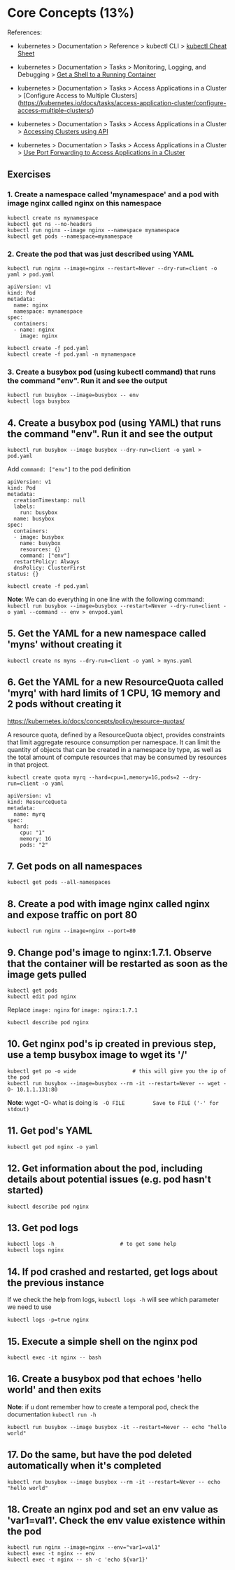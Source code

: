 # Core Concepts (13%)

References:

* kubernetes > Documentation > Reference > kubectl CLI > [kubectl Cheat Sheet](https://kubernetes.io/docs/reference/kubectl/cheatsheet/)

* kubernetes > Documentation > Tasks > Monitoring, Logging, and Debugging > [Get a Shell to a Running Container](https://kubernetes.io/docs/tasks/debug-application-cluster/get-shell-running-container/)

* kubernetes > Documentation > Tasks > Access Applications in a Cluster > [Configure Access to Multiple Clusters] (https://kubernetes.io/docs/tasks/access-application-cluster/configure-access-multiple-clusters/)

* kubernetes > Documentation > Tasks > Access Applications in a Cluster > [Accessing Clusters using API](https://kubernetes.io/docs/tasks/access-application-cluster/access-cluster/)

* kubernetes > Documentation > Tasks > Access Applications in a Cluster > [Use Port Forwarding to Access Applications in a Cluster](https://kubernetes.io/docs/tasks/access-application-cluster/port-forward-access-application-cluster/)

## Exercises

### 1. Create a namespace called 'mynamespace' and a pod with image nginx called nginx on this namespace

```
kubectl create ns mynamespace
kubectl get ns --no-headers
kubectl run nginx --image nginx --namespace mynamespace
kubectl get pods --namespace=mynamespace
```

### 2. Create the pod that was just described using YAML

```
kubectl run nginx --image=nginx --restart=Never --dry-run=client -o yaml > pod.yaml
```

```
apiVersion: v1
kind: Pod
metadata:
  name: nginx
  namespace: mynamespace
spec:
  containers:
  - name: nginx
    image: nginx
```

```
kubectl create -f pod.yaml
kubectl create -f pod.yaml -n mynamespace
```

### 3. Create a busybox pod (using kubectl command) that runs the command "env". Run it and see the output

```
kubectl run busybox --image=busybox -- env
kubectl logs busybox
```

## 4. Create a busybox pod (using YAML) that runs the command "env". Run it and see the output

```
kubectl run busybox --image busybox --dry-run=client -o yaml > pod.yaml    
```  

Add `command: ["env"]` to the pod definition

```
apiVersion: v1
kind: Pod
metadata:
  creationTimestamp: null
  labels:
    run: busybox
  name: busybox
spec:
  containers:
  - image: busybox
    name: busybox
    resources: {}
    command: ["env"]
  restartPolicy: Always
  dnsPolicy: ClusterFirst
status: {}
```
```
kubectl create -f pod.yaml
```

**Note**: We can do everything in one line with the following command: `kubectl run busybox --image=busybox --restart=Never --dry-run=client -o yaml --command -- env > envpod.yaml`

## 5. Get the YAML for a new namespace called 'myns' without creating it

```
kubectl create ns myns --dry-run=client -o yaml > myns.yaml
```

## 6. Get the YAML for a new ResourceQuota called 'myrq' with hard limits of 1 CPU, 1G memory and 2 pods without creating it

https://kubernetes.io/docs/concepts/policy/resource-quotas/

A resource quota, defined by a ResourceQuota object, provides constraints that limit aggregate resource consumption per namespace. It can limit the quantity of objects that can be created in a namespace by type, as well as the total amount of compute resources that may be consumed by resources in that project.

```
kubectl create quota myrq --hard=cpu=1,memory=1G,pods=2 --dry-run=client -o yaml
```

```
apiVersion: v1
kind: ResourceQuota
metadata:
  name: myrq
spec:
  hard:
    cpu: "1"
    memory: 1G
    pods: "2"
```

## 7. Get pods on all namespaces

```
kubectl get pods --all-namespaces
```

## 8. Create a pod with image nginx called nginx and expose traffic on port 80

```
kubectl run nginx --image=nginx --port=80
```

## 9. Change pod's image to nginx:1.7.1. Observe that the container will be restarted as soon as the image gets pulled

```
kubectl get pods
kubectl edit pod nginx
```

Replace `image: nginx` for `image: nginx:1.7.1`

```
kubectl describe pod nginx 
```

## 10. Get nginx pod's ip created in previous step, use a temp busybox image to wget its '/'

```
kubectl get po -o wide                  # this will give you the ip of the pod
kubectl run busybox --image=busybox --rm -it --restart=Never -- wget -O- 10.1.1.131:80
```

**Note**: wget -O- what is doing is ` -O FILE         Save to FILE ('-' for stdout)`

## 11. Get pod's YAML

```
kubectl get pod nginx -o yaml
```

## 12. Get information about the pod, including details about potential issues (e.g. pod hasn't started)

```
kubectl describe pod nginx
```

## 13. Get pod logs

```
kubectl logs -h                     # to get some help
kubectl logs nginx
```

## 14. If pod crashed and restarted, get logs about the previous instance

If we check the help from logs, `kubectl logs -h` will see which parameter we need to use

```
kubectl logs -p=true nginx
```

## 15. Execute a simple shell on the nginx pod

```
kubectl exec -it nginx -- bash 
```

## 16. Create a busybox pod that echoes 'hello world' and then exits

**Note**: if u dont remember how to create a temporal pod, check the documentation `kubectl run -h`

```
kubectl run busybox --image busybox -it --restart=Never -- echo "hello world"
```

## 17. Do the same, but have the pod deleted automatically when it's completed

```
kubectl run busybox --image busybox --rm -it --restart=Never -- echo "hello world"
```

## 18. Create an nginx pod and set an env value as 'var1=val1'. Check the env value existence within the pod

```
kubectl run nginx --image=nginx --env="var1=val1"
kubectl exec -t nginx -- env  
kubectl exec -t nginx -- sh -c 'echo ${var1}'        
```